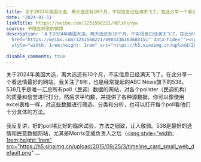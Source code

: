 ```yaml
---
title: 关于2024年美国大选，离大选还有10个月，不实信息已经满天飞了。在此分享一个看选情最好的网站，我关注了8年，也是经常提起的ABC News旗下的538。538几乎是唯一...
date: '2024-01-11'
linkTitle: https://weibo.com/1251560221/NBlxFunyw
source: 子陵在听歌的微博
description: '关于2024年美国大选，离大选还有10个月，不实信息已经满天飞了。在此分享一个看选情最好的网站，我关注了8年，也是经常提起的ABC News旗下的538。538几乎是唯一汇总所有poll（民调）数据的网站，对各个pollster（民调机构）的质量和信誉进行打分，然后求平均数，并提供了各种源数据。你可以像使用excel表格一样，对这些数据进行筛选、分类和分析，也可以打开每个poll看他们十分具体的方法。<br><br>我反复讲，好的poll堪比好的临床试验，方法之细致，让人敬佩。538是最好的选情和民意数据网站，尤其是Morris变成负责人之后（<a
  href="https://weibo.com/1251560221/4903336363688151" data-hide=""><span class="url-icon"><img
  style="width: 1rem;height: 1rem" src="https://h5.sinaimg.cn/upload/2015/09/25/3/timeline_card_small_web_default.png"
  ...'
disable_comments: true
---
```

关于2024年美国大选，离大选还有10个月，不实信息已经满天飞了。在此分享一个看选情最好的网站，我关注了8年，也是经常提起的ABC News旗下的538。538几乎是唯一汇总所有poll（民调）数据的网站，对各个pollster（民调机构）的质量和信誉进行打分，然后求平均数，并提供了各种源数据。你可以像使用excel表格一样，对这些数据进行筛选、分类和分析，也可以打开每个poll看他们十分具体的方法。<br><br>我反复讲，好的poll堪比好的临床试验，方法之细致，让人敬佩。538是最好的选情和民意数据网站，尤其是Morris变成负责人之后（<a href="https://weibo.com/1251560221/4903336363688151" data-hide=""><span class="url-icon"><img style="width: 1rem;height: 1rem" src="https://h5.sinaimg.cn/upload/2015/09/25/3/timeline_card_small_web_default.png" ...